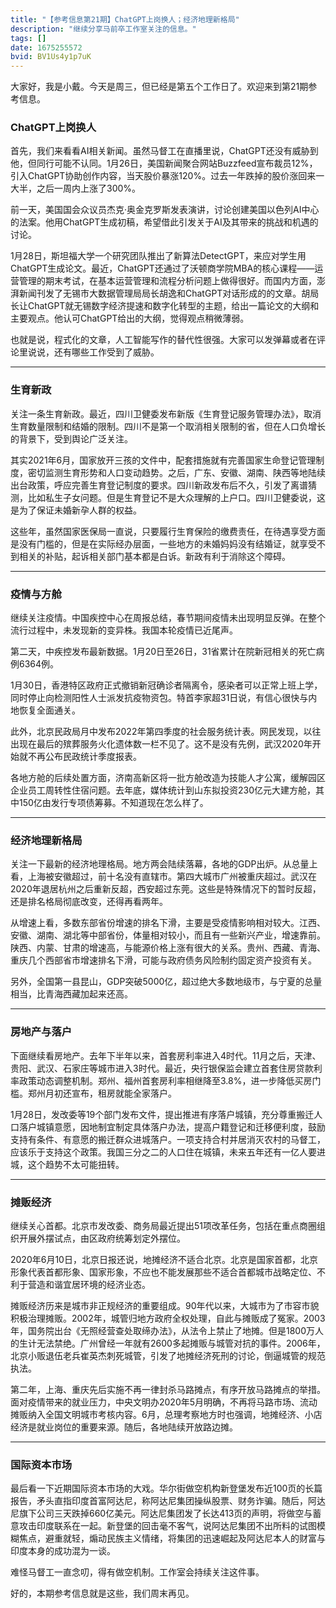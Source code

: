 ```yaml
---
title: "【参考信息第21期】ChatGPT上岗换人；经济地理新格局"
description: "继续分享马前卒工作室关注的信息。"
tags: []
date: 1675255572
bvid: BV1Us4y1p7uK
---
```

大家好，我是小戴。今天是周三，但已经是第五个工作日了。欢迎来到第21期参考信息。

### ChatGPT上岗换人

首先，我们来看看AI相关新闻。虽然马督工在直播里说，ChatGPT还没有威胁到他，但同行可能不认同。1月26日，美国新闻聚合网站Buzzfeed宣布裁员12%，引入ChatGPT协助创作内容，当天股价暴涨120%。过去一年跌掉的股价涨回来一大半，之后一周内上涨了300%。

前一天，美国国会众议员杰克·奥金克罗斯发表演讲，讨论创建美国以色列AI中心的法案。他用ChatGPT生成初稿，希望借此引发关于AI及其带来的挑战和机遇的讨论。

1月28日，斯坦福大学一个研究团队推出了新算法DetectGPT，来应对学生用ChatGPT生成论文。最近，ChatGPT还通过了沃顿商学院MBA的核心课程——运营管理的期末考试，在基本运营管理和流程分析问题上做得很好。而国内方面，澎湃新闻刊发了无锡市大数据管理局局长胡逸和ChatGPT对话形成的的文章。胡局长让ChatGPT就无锡数字经济提速和数字化转型的主题，给出一篇论文的大纲和主要观点。他认可ChatGPT给出的大纲，觉得观点稍微薄弱。

也就是说，程式化的文章，人工智能写作的替代性很强。大家可以发弹幕或者在评论里说说，还有哪些工作受到了威胁。

---

### 生育新政

关注一条生育新政。最近，四川卫健委发布新版《生育登记服务管理办法》，取消生育数量限制和结婚的限制。四川不是第一个取消相关限制的省，但在人口负增长的背景下，受到舆论广泛关注。

其实2021年6月，国家放开三孩的文件中，配套措施就有完善国家生命登记管理制度，密切监测生育形势和人口变动趋势。之后，广东、安徽、湖南、陕西等地陆续出台政策，呼应完善生育登记制度的要求。四川新政发布后不久，引发了离谱猜测，比如私生子女问题。但是生育登记不是大众理解的上户口。四川卫健委说，这是为了保证未婚新孕人群的权益。

这些年，虽然国家医保局一直说，只要履行生育保险的缴费责任，在待遇享受方面是没有门槛的，但是在实际经办层面，一些地方的未婚妈妈没有结婚证，就享受不到相关的补贴，起诉相关部门基本都是白诉。新政有利于消除这个障碍。

---

### 疫情与方舱

继续关注疫情。中国疾控中心在周报总结，春节期间疫情未出现明显反弹。在整个流行过程中，未发现新的变异株。我国本轮疫情已近尾声。

第二天，中疾控发布最新数据。1月20日至26日，31省累计在院新冠相关的死亡病例6364例。

1月30日，香港特区政府正式撤销新冠确诊者隔离令，感染者可以正常上班上学，同时停止向检测阳性人士派发抗疫物资包。特首李家超31日说，有信心很快与内地恢复全面通关。

此外，北京民政局月中发布2022年第四季度的社会服务统计表。网民发现，以往出现在最后的殡葬服务火化遗体数一栏不见了。这不是没有先例，武汉2020年开始就不再公布民政统计季度报表。

各地方舱的后续处置方面，济南高新区将一批方舱改造为技能人才公寓，缓解园区企业员工周转性住宿问题。去年底，媒体统计到山东拟投资230亿元大建方舱，其中150亿由发行专项债筹募。不知道现在怎么样了。

---

### 经济地理新格局

关注一下最新的经济地理格局。地方两会陆续落幕，各地的GDP出炉。从总量上看，上海被安徽超过，前十名没有直辖市。第四大城市广州被重庆超过。武汉在2020年退居杭州之后重新反超，西安超过东莞。这些是特殊情况下的暂时反超，还是排名格局彻底改变，还得再看两年。

从增速上看，多数东部省份增速的排名下滑，主要是受疫情影响相对较大。江西、安徽、湖南、湖北等中部省份，体量相对较小，而且有一些新兴产业，增速靠前。陕西、内蒙、甘肃的增速高，与能源价格上涨有很大的关系。贵州、西藏、青海、重庆几个西部省市增速排名下滑，可能与政府债务风险制约固定资产投资有关。

另外，全国第一县昆山，GDP突破5000亿，超过绝大多数地级市，与宁夏的总量相当，比青海西藏加起来还高。

---

### 房地产与落户

下面继续看房地产。去年下半年以来，首套房利率进入4时代。11月之后，天津、贵阳、武汉、石家庄等城市进入3时代。最近，央行银保监会建立首套住房贷款利率政策动态调整机制。郑州、福州首套房利率相继降至3.8%，进一步降低买房门槛。郑州月初还宣布，租房就能全家落户。

1月28日，发改委等19个部门发布文件，提出推进有序落户城镇，充分尊重搬迁人口落户城镇意愿，因地制宜制定具体落户办法，提高户籍登记和迁移便利度，鼓励支持有条件、有意愿的搬迁群众进城落户。一项支持合村并居消灭农村的马督工，应该乐于支持这个政策。我国三分之二的人口住在城镇，未来五年还有一亿人要进城，这个趋势不太可能扭转。

---

### 摊贩经济

继续关心首都。北京市发改委、商务局最近提出51项改革任务，包括在重点商圈组织开展外摆试点，由区政府统筹划定外摆位。

2020年6月10日，北京日报还说，地摊经济不适合北京。北京是国家首都，北京形象代表首都形象、国家形象，不应也不能发展那些不适合首都城市战略定位、不利于营造和谐宜居环境的经济业态。

摊贩经济历来是城市非正规经济的重要组成。90年代以来，大城市为了市容市貌积极治理摊贩。2002年，城管归地方政府全权处理，自此与摊贩成了冤家。2003年，国务院出台《无照经营查处取缔办法》，从法令上禁止了地摊。但是1800万人的生计无法禁绝。广州曾经一年就有2600多起摊贩与城管对抗的事件。2006年，北京小贩退伍老兵崔英杰刺死城管，引发了地摊经济死刑的讨论，倒逼城管的规范执法。

第二年，上海、重庆先后实施不再一律封杀马路摊点，有序开放马路摊点的举措。面对疫情带来的就业压力，中央文明办2020年5月明确，不再将马路市场、流动摊贩纳入全国文明城市考核内容。6月，总理考察地方时也强调，地摊经济、小店经济是就业岗位的重要来源。随后，各地陆续开放路边摊。

---

### 国际资本市场

最后看一下近期国际资本市场的大戏。华尔街做空机构新登堡发布近100页的长篇报告，矛头直指印度首富阿达尼，称阿达尼集团操纵股票、财务诈骗。随后，阿达尼旗下公司三天跌掉660亿美元。阿达尼集团发了长达413页的声明，将做空与蓄意攻击印度联系在一起。新登堡的回击毫不客气，说阿达尼集团不出所料的试图模糊焦点，避重就轻，煽动民族主义情绪，将集团的迅速崛起及阿达尼本人的财富与印度本身的成功混为一谈。

难怪马督工一直念叨，得有做空机制。工作室会持续关注这件事。

好的，本期参考信息就是这些，我们周末再见。

